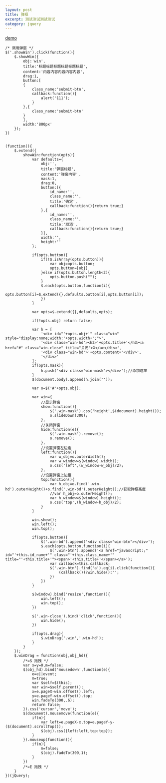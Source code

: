 ```yaml
---
layout: post
title: 弹框
excerpt: 测试测试测试测试
category: jquery
---
```


[demo](http://f2es.net/demo/show_window.html)

    /* 调用弹窗 */
    $('.showWin').click(function(){
        $.showWin({
            obj:'win',
            title:'标题标题标题标题标题标题',
            content:'内容内容内容内容内容',
            drag:1,
            button:[
            {
                class_name:'submit-btn',
                callback:function(){
                    alert('111');
                }
            },{
                class_name:'submit-btn'
            }
            ],
            width:'800px'
        });
    })


    (function(){
        $.extend({
            showWin:function(opts){
                var defaults={
                    obj:'',
                    title:'弹窗标题',
                    content:'弹窗内容',
                    mask:1,
                    drag:0,
                    button:[{
                        id_name:'',
                        class_name:'',
                        title:'确定',
                        callback:function(){return true;}
                    },{
                        id_name:'',
                        class_name:'',
                        title:'取消',
                        callback:function(){return true;}
                    }],
                    width:'',
                    height:''
                };
    
                if(opts.button){
                    if(!$.isArray(opts.button)){
                        var obj=opts.button;
                        opts.button=[obj]
                    }else if(opts.button.length<2){
                        opts.button.push("");
                    }
                    $.each(opts.button,function(i){
                        opts.button[i]=$.extend({},defaults.button[i],opts.button[i]);
                    })
                }
    
                var opts=$.extend({},defaults,opts);
                
                if(!opts.obj) return false;
    
                var h = [
                    '<div id="'+opts.obj+'" class="win" style="display:none;width:'+opts.width+';">',
                    '<div class="win-hd"><h3>'+opts.title+'</h3><a href="#" class="win-close" title="关闭">X</a></div>',
                    '<div class="win-bd">'+opts.content+'</div>',
                    '</div>'
                ];
                if(opts.mask){
                    h.push('<div class="win-mask"></div>');//添加遮罩
                }
                $(document.body).append(h.join(''));
                
                var o=$('#'+opts.obj);
                
                var win={
                    //显示弹窗
                    show:function(){
                        $('.win-mask').css('height',$(document).height());
                        o.slideDown(300);
                    },
                    //关闭弹窗
                    hide:function(e){
                        $('.win-mask').remove();
                        o.remove();
                    },
                    //设置弹窗左边距
                    left:function(){
                        var w_obj=o.outerWidth();
                        var w_window=$(window).width();
                        o.css('left',(w_window-w_obj)/2);
                    },
                    //设置弹窗上边距
                    top:function(){
                        var h_obj=o.find('.win-hd').outerHeight()+o.find('.win-bd').outerHeight();//获取弹框高度
                        //var h_obj=o.outerHeight();
                        var h_window=$(window).height();
                        o.css('top',(h_window-h_obj)/2);
                    }
                }
                
                win.show();
                win.left();
                win.top();
    
                if(opts.button){
                    $('.win-bd').append('<div class="win-btn"></div>');
                    $.each(opts.button,function(i){
                        $('.win-btn').append('<a href="javascript:;" id="'+this.id_name+'" class="'+this.class_name+'" title="'+this.title+'"><span>'+this.title+'</span></a>');
                        var callback=this.callback;
                        $('.win-btn').find('a').eq(i).click(function(){
                            (callback())?win.hide():'';
                        })
                    })
                }
                
                $(window).bind('resize',function(){
                    win.left();
                    win.top();
                })
                
                $('.win-close').bind('click',function(){
                    win.hide();
                })
    
                if(opts.drag){
                    $.winDrag('.win','.win-hd');    
                }
            }
        });
        $.winDrag = function(obj,obj_hd){
            /*=S 拖拽 */
            var x=y=0,m=false;
            $(obj_hd).bind('mousedown',function(e){
                e=e||event;
                m=true;
                var $self=$(this);
                var win=$self.parent();
                x=e.pageX-win.offset().left;
                y=e.pageY-win.offset().top;
                win.fadeTo(300,.6);
                return false;
            }).css('cursor','move');
            $(document).mousemove(function(e){
                if(m){
                    var left=e.pageX-x,top=e.pageY-y-($(document).scrollTop());
                    $(obj).css({left:left,top:top});
                }
            }).mouseup(function(){
                if(m){
                    m=false;
                    $(obj).fadeTo(300,1);
                }
            })
            /*=E 拖拽 */
        }
    })(jQuery);
